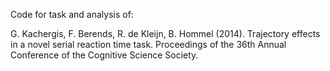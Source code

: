 Code for task and analysis of:

G. Kachergis, F. Berends, R. de Kleijn, B. Hommel (2014). Trajectory effects in a novel serial reaction time task. Proceedings of the 36th Annual Conference of the Cognitive Science Society.